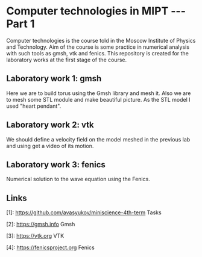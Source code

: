 # Computer technologies in MIPT --- Part 1
Computer technologies is the course told in the Moscow Institute of Physics and Technology. Aim of the course is some practice in numerical analysis with such tools as gmsh, vtk and fenics. This repository is created for the laboratory works at the first stage of the course.

## Laboratory work 1: gmsh

Here we are to build torus using the Gmsh library and mesh it. Also we are to mesh some STL module and make beautiful picture. As the STL
model I used "heart pendant".

## Laboratory work 2: vtk

We should define a velocity field on the model meshed in the previous lab and using get a video of its motion.

## Laboratory work 3: fenics

Numerical solution to the wave equation using the Fenics.

## Links

[1]: https://github.com/avasyukov/miniscience-4th-term Tasks

[2]: https://gmsh.info Gmsh

[3]: https://vtk.org VTK

[4]: https://fenicsproject.org Fenics
